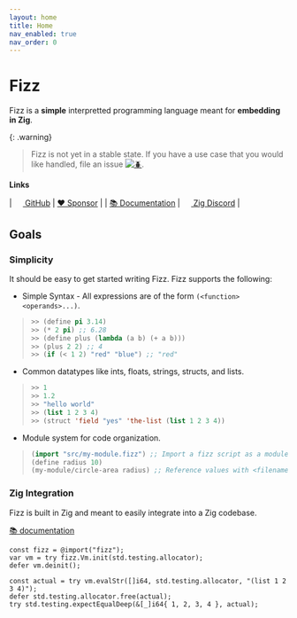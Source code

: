 ```yaml
---
layout: home
title: Home
nav_enabled: true
nav_order: 0
---
```


# Fizz

Fizz is a **simple** interpretted programming language meant for **embedding in
Zig**.

{: .warning}
> Fizz is not yet in a stable state. If you have a use case that you would like
> handled, file an issue [![🪲](Bug)](https://github.com/wmedrano/fizz/issues).

**Links**

| [<img width=16px src="https://github.githubassets.com/images/icons/emoji/octocat.png"> GitHub](https://github.com/wmedrano/fizz) | [❤ Sponsor](https://github.com/sponsors/wmedrano)                                                             |
| [📚 Documentation](https://wmedrano.github.io/fizz)                                                                              | [<img width=16px src="https://avatars.githubusercontent.com/u/27973237"> Zig Discord](https://discord.gg/zig) |

## Goals

### Simplicity

It should be easy to get started writing Fizz. Fizz supports the following:

- Simple Syntax - All expressions are of the form `(<function> <operands>...)`.
 > ```lisp
 > >> (define pi 3.14)
 > >> (* 2 pi) ;; 6.28
 > >> (define plus (lambda (a b) (+ a b)))
 > >> (plus 2 2) ;; 4
 > >> (if (< 1 2) "red" "blue") ;; "red"
 > ```
- Common datatypes like ints, floats, strings, structs, and lists.
 > ```lisp
 > >> 1
 > >> 1.2
 > >> "hello world"
 > >> (list 1 2 3 4)
 > >> (struct 'field "yes" 'the-list (list 1 2 3 4))
 > ```
- Module system for code organization.
 > ```lisp
 > (import "src/my-module.fizz") ;; Import a fizz script as a module.
 > (define radius 10)
 > (my-module/circle-area radius) ;; Reference values with <filename>/<identifier>.
 > ```

### Zig Integration

Fizz is built in Zig and meant to easily integrate into a Zig codebase.

[📚 documentation](https://wmedrano.github.io/fizz/zig-api)

```zig
const fizz = @import("fizz");
var vm = try fizz.Vm.init(std.testing.allocator);
defer vm.deinit();

const actual = try vm.evalStr([]i64, std.testing.allocator, "(list 1 2 3 4)");
defer std.testing.allocator.free(actual);
try std.testing.expectEqualDeep(&[_]i64{ 1, 2, 3, 4 }, actual);
```
